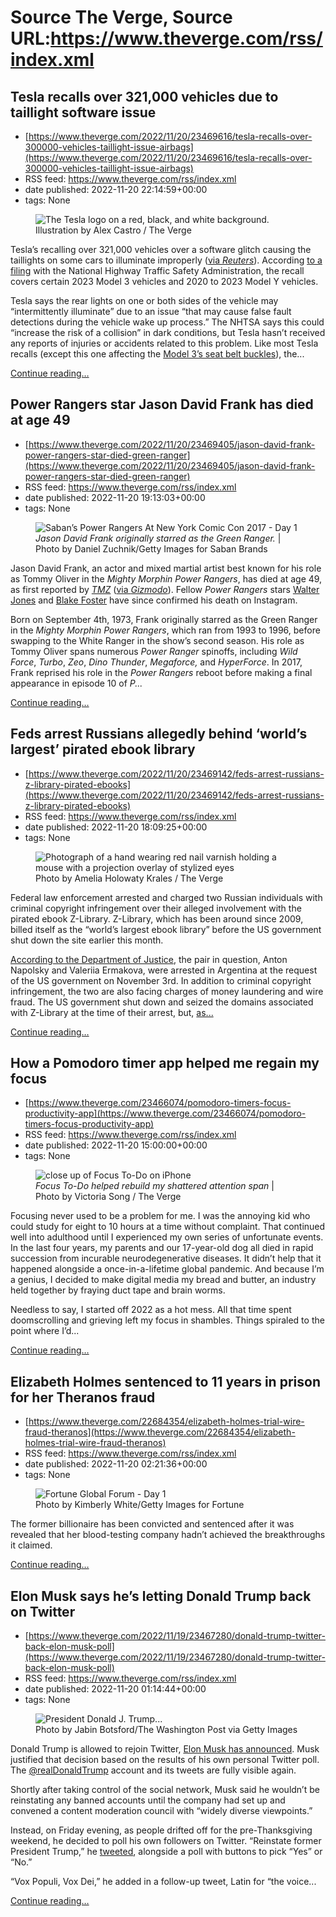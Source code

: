 # Source The Verge, Source URL:https://www.theverge.com/rss/index.xml

## Tesla recalls over 321,000 vehicles due to taillight software issue
 - [https://www.theverge.com/2022/11/20/23469616/tesla-recalls-over-300000-vehicles-taillight-issue-airbags](https://www.theverge.com/2022/11/20/23469616/tesla-recalls-over-300000-vehicles-taillight-issue-airbags)
 - RSS feed: https://www.theverge.com/rss/index.xml
 - date published: 2022-11-20 22:14:59+00:00
 - tags: None

<figure>
      <img alt="The Tesla logo on a red, black, and white background." src="https://cdn.vox-cdn.com/thumbor/GLxNyYAe2ZT7QbPZ4myZx5zS8U0=/0x0:2040x1360/1310x873/cdn.vox-cdn.com/uploads/chorus_image/image/71654375/acastro_STK086_03.0.jpg" />
        <figcaption>Illustration by Alex Castro / The Verge</figcaption>
    </figure>

  <p id="CFTXIH">Tesla’s recalling over 321,000 vehicles over a software glitch causing the taillights on some cars to illuminate improperly (<a href="https://www.reuters.com/business/autos-transportation/tesla-recalls-321000-us-vehicles-over-rear-light-issue-2022-11-19/">via <em>Reuters</em></a>). According <a href="https://static.nhtsa.gov/odi/rcl/2022/RCLRPT-22V844-3313.PDF">to a filing</a> with the National Highway Traffic Safety Administration, the recall covers certain 2023 Model 3 vehicles and 2020 to 2023 Model Y vehicles.</p>
<p id="VwX1I1">Tesla says the rear lights on one or both sides of the vehicle may “intermittently illuminate” due to an issue “that may cause false fault detections during the vehicle wake up process.” The NHTSA says this could “increase the risk of a collision” in dark conditions, but Tesla hasn’t received any reports of injuries or accidents related to this problem. Like most Tesla recalls (except this one affecting the <a href="https://www.theverge.com/2022/10/27/23426298/tesla-model-3-recall-loose-seatbelts">Model 3’s seat belt buckles</a>), the...</p>
  <p>
    <a href="https://www.theverge.com/2022/11/20/23469616/tesla-recalls-over-300000-vehicles-taillight-issue-airbags">Continue reading&hellip;</a>
  </p>

## Power Rangers star Jason David Frank has died at age 49
 - [https://www.theverge.com/2022/11/20/23469405/jason-david-frank-power-rangers-star-died-green-ranger](https://www.theverge.com/2022/11/20/23469405/jason-david-frank-power-rangers-star-died-green-ranger)
 - RSS feed: https://www.theverge.com/rss/index.xml
 - date published: 2022-11-20 19:13:03+00:00
 - tags: None

<figure>
      <img alt="Saban’s Power Rangers At New York Comic Con 2017 - Day 1" src="https://cdn.vox-cdn.com/thumbor/bXARSDlSizj5YX-6i1AsTWS0irI=/0x74:3000x2074/1310x873/cdn.vox-cdn.com/uploads/chorus_image/image/71653782/857975610.0.jpg" />
        <figcaption><em>Jason David Frank originally starred as the Green Ranger.</em> | Photo by Daniel Zuchnik/Getty Images for Saban Brands</figcaption>
    </figure>

  <p id="5O3DyR">Jason David Frank, an actor and mixed martial artist best known for his role as Tommy Oliver in the <em>Mighty Morphin Power Rangers</em>, has died at age 49, as first reported by <a href="https://www.tmz.com/2022/11/20/power-rangers-jason-david-frank-dead-dies-tommy-oliver-green-white/"><em>TMZ</em></a> (<a href="https://gizmodo.com/obituary-jason-david-frank-power-rangers-1849806348">via <em>Gizmodo</em></a>). Fellow <em>Power Rangers</em> stars <a href="https://www.instagram.com/p/ClMB26nLBDa/">Walter Jones</a> and <a href="https://www.instagram.com/p/ClMCWwcrWtS/?hl=en">Blake Foster</a> have since confirmed his death on Instagram.</p>
<p id="JOUaq0">Born on September 4th, 1973, Frank originally starred as the Green Ranger in the <em>Mighty Morphin Power Rangers</em>, which ran from 1993 to 1996, before swapping to the White Ranger in the show’s second season. His role as Tommy Oliver spans numerous <em>Power Ranger </em>spinoffs, including <em>Wild Force</em>, <em>Turbo</em>, <em>Zeo</em>, <em>Dino</em> <em>Thunder</em>, <em>Megaforce,</em> and <em>HyperForce</em>. In 2017, Frank reprised his role in the <em>Power Rangers</em> reboot before making a final appearance in episode 10 of <em>P...</em></p>
  <p>
    <a href="https://www.theverge.com/2022/11/20/23469405/jason-david-frank-power-rangers-star-died-green-ranger">Continue reading&hellip;</a>
  </p>

## Feds arrest Russians allegedly behind ‘world’s largest’ pirated ebook library
 - [https://www.theverge.com/2022/11/20/23469142/feds-arrest-russians-z-library-pirated-ebooks](https://www.theverge.com/2022/11/20/23469142/feds-arrest-russians-z-library-pirated-ebooks)
 - RSS feed: https://www.theverge.com/rss/index.xml
 - date published: 2022-11-20 18:09:25+00:00
 - tags: None

<figure>
      <img alt="Photograph of a hand wearing red nail varnish holding a mouse with a projection overlay of stylized eyes" src="https://cdn.vox-cdn.com/thumbor/mnGoElrilwh-9X4to7yKBPjnemo=/0x0:2040x1360/1310x873/cdn.vox-cdn.com/uploads/chorus_image/image/71653612/akrales_220209_4977_0226.0.jpg" />
        <figcaption>Photo by Amelia Holowaty Krales / The Verge</figcaption>
    </figure>

  <p id="AkR8GZ">Federal law enforcement arrested and charged two Russian individuals with criminal copyright infringement over their alleged involvement with the pirated ebook Z-Library. Z-Library, which has been around since 2009, billed itself as the “world’s largest ebook library” before the US government shut down the site earlier this month.</p>
<p id="KJ15AJ"><a href="https://www.justice.gov/usao-edny/pr/two-russian-nationals-charged-running-massive-e-book-piracy-website">According to the Department of Justice</a>, the pair in question, Anton Napolsky and Valeriia Ermakova, were arrested in Argentina at the request of the US government on November 3rd. In addition to criminal copyright infringement, the two are also facing charges of money laundering and wire fraud. The US government shut down and seized the domains associated with Z-Library at the time of their arrest, but, <a href="https://arstechnica.com/tech-policy/2022/11/feds-arrest-russians-accused-of-running-the-largest-pirated-ebook-library/">as...</a></p>
  <p>
    <a href="https://www.theverge.com/2022/11/20/23469142/feds-arrest-russians-z-library-pirated-ebooks">Continue reading&hellip;</a>
  </p>

## How a Pomodoro timer app helped me regain my focus
 - [https://www.theverge.com/23466074/pomodoro-timers-focus-productivity-app](https://www.theverge.com/23466074/pomodoro-timers-focus-productivity-app)
 - RSS feed: https://www.theverge.com/rss/index.xml
 - date published: 2022-11-20 15:00:00+00:00
 - tags: None

<figure>
      <img alt="close up of Focus To-Do on iPhone" src="https://cdn.vox-cdn.com/thumbor/a-AnG73HEGGfLGRBFU9Cxldo62I=/0x168:4030x2855/1310x873/cdn.vox-cdn.com/uploads/chorus_image/image/71653007/IMG_4794.0.jpg" />
        <figcaption><em>Focus To-Do helped rebuild my shattered attention span</em> | Photo by Victoria Song / The Verge</figcaption>
    </figure>

  <p id="buxkOj">Focusing never used to be a problem for me. I was the annoying kid who could study for eight to 10 hours at a time without complaint. That continued well into adulthood until I experienced my own series of unfortunate events. In the last four years, my parents and our 17-year-old dog all died in rapid succession from incurable neurodegenerative diseases. It didn’t help that it happened alongside a once-in-a-lifetime global pandemic. And because I’m a genius, I decided to make digital media my bread and butter, an industry held together by fraying duct tape and brain worms.</p>
<p id="9x6ZLI">Needless to say, I started off 2022 as a hot mess. All that time spent doomscrolling and grieving left my focus in shambles. Things spiraled to the point where I’d...</p>
  <p>
    <a href="https://www.theverge.com/23466074/pomodoro-timers-focus-productivity-app">Continue reading&hellip;</a>
  </p>

## Elizabeth Holmes sentenced to 11 years in prison for her Theranos fraud
 - [https://www.theverge.com/22684354/elizabeth-holmes-trial-wire-fraud-theranos](https://www.theverge.com/22684354/elizabeth-holmes-trial-wire-fraud-theranos)
 - RSS feed: https://www.theverge.com/rss/index.xml
 - date published: 2022-11-20 02:21:36+00:00
 - tags: None

<figure>
      <img alt="Fortune Global Forum - Day 1" src="https://cdn.vox-cdn.com/thumbor/jd7qe4CVeHAD45_aBIbsj-fSPVI=/0x0:3000x2000/1310x873/cdn.vox-cdn.com/uploads/chorus_image/image/69884166/495430212.0.jpg" />
        <figcaption>Photo by Kimberly White/Getty Images for Fortune</figcaption>
    </figure>

  <p>The former billionaire has been convicted and sentenced after it was revealed that her blood-testing company hadn’t achieved the breakthroughs it claimed.</p>
  <p>
    <a href="https://www.theverge.com/22684354/elizabeth-holmes-trial-wire-fraud-theranos">Continue reading&hellip;</a>
  </p>

## Elon Musk says he’s letting Donald Trump back on Twitter
 - [https://www.theverge.com/2022/11/19/23467280/donald-trump-twitter-back-elon-musk-poll](https://www.theverge.com/2022/11/19/23467280/donald-trump-twitter-back-elon-musk-poll)
 - RSS feed: https://www.theverge.com/rss/index.xml
 - date published: 2022-11-20 01:14:44+00:00
 - tags: None

<figure>
      <img alt="President Donald J. Trump..." src="https://cdn.vox-cdn.com/thumbor/Vkyxu2EBRLhJvPN6UKo1I4k6sGE=/0x0:5505x3670/1310x873/cdn.vox-cdn.com/uploads/chorus_image/image/71651388/1223057458.0.jpg" />
        <figcaption>Photo by Jabin Botsford/The Washington Post via Getty Images</figcaption>
    </figure>

  <p id="zKlGkM">Donald Trump is allowed to rejoin Twitter, <a href="https://twitter.com/elonmusk/status/1594131768298315777">Elon Musk has announced</a>. Musk justified that decision based on the results of his own personal Twitter poll. The <a href="https://twitter.com/realDonaldTrump">@realDonaldTrump</a> account and its tweets are fully visible again. </p>
<p id="fUpGjn">Shortly after taking control of the social network, Musk said he wouldn’t be reinstating any banned accounts until the company had set up and convened a content moderation council with “widely diverse viewpoints.”</p>
<p id="SRcuEz">Instead, on Friday evening, as people drifted off for the pre-Thanksgiving weekend, he decided to poll his own followers on Twitter. “Reinstate former President Trump,” he <a href="https://twitter.com/elonmusk/status/1593767953706921985">tweeted</a>, alongside a poll with buttons to pick “Yes” or “No.” </p>
<p id="P2eYSF">“Vox Populi, Vox Dei,” he added in a follow-up tweet, Latin for “the voice...</p>
  <p>
    <a href="https://www.theverge.com/2022/11/19/23467280/donald-trump-twitter-back-elon-musk-poll">Continue reading&hellip;</a>
  </p>
